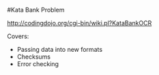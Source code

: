 #Kata Bank Problem

<http://codingdojo.org/cgi-bin/wiki.pl?KataBankOCR>

Covers:

* Passing data into new formats
* Checksums
* Error checking
